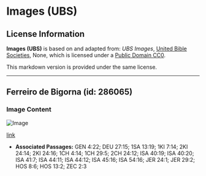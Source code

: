# Images (UBS)

## License Information

**Images (UBS)** is based on and adapted from: _UBS Images_, [United Bible Societies](https://unitedbiblesocieties.org/), None, which is licensed under a [Public Domain CC0](https://creativecommons.org/public-domain/cc0/).

This markdown version is provided under the same license.



--------------------------------

## Ferreiro de Bigorna (id: 286065)

### Image Content

![Image](https://cdn.aquifer.bible/aquifer-content/resources/Media/WEB-0034_anvil_blacksmith.jpg)

[link](https://cdn.aquifer.bible/aquifer-content/resources/Media/WEB-0034_anvil_blacksmith.jpg)

* **Associated Passages:** GEN 4:22; DEU 27:15; 1SA 13:19; 1KI 7:14; 2KI 24:14; 2KI 24:16; 1CH 4:14; 1CH 29:5; 2CH 24:12; ISA 40:19; ISA 40:20; ISA 41:7; ISA 44:11; ISA 44:12; ISA 45:16; ISA 54:16; JER 24:1; JER 29:2; HOS 8:6; HOS 13:2; ZEC 2:3

